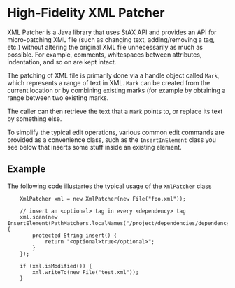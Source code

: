 High-Fidelity XML Patcher
=========================

XML Patcher is a Java library that uses StAX API and provides an API for micro-patching XML file
(such as changing text, adding/removing a tag, etc.) without altering the original XML file unnecessarily
as much as possible. For example, comments, whitespaces between attributes, indentation, and so on are kept intact.

The patching of XML file is primarily done via a handle object called `Mark`, which represents a range of text in XML.
`Mark` can be created from the current location or by combining existing marks (for example by obtaining a range
between two existing marks.

The caller can then retrieve the text that a `Mark` points to, or replace its text by something else.


To simplify the typical edit operations, various common edit commands are provided as a convenience class,
such as the `InsertInElement` class you see below that inserts some stuff inside an existing element.


Example
-------
The following code illustartes the typical usage of the `XmlPatcher` class

        XmlPatcher xml = new XmlPatcher(new File("foo.xml"));

        // insert an <optional> tag in every <dependency> tag
        xml.scan(new InsertElement(PathMatchers.localNames("/project/dependencies/dependency")) {
            protected String insert() {
                return "<optional>true</optional>";
            }
        });

        if (xml.isModified()) {
            xml.writeTo(new File("test.xml"));
        }
